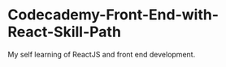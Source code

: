 # Codecademy-Front-End-with-React-Skill-Path
My self learning of ReactJS and front end development.
